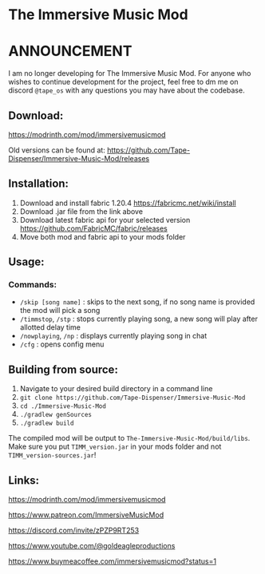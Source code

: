 # The Immersive Music Mod

# ANNOUNCEMENT
I am no longer developing for The Immersive Music Mod. For anyone who wishes to continue development for the project, feel free to dm me on discord `@tape_os` with any questions you may have about the codebase.

## Download:
https://modrinth.com/mod/immersivemusicmod

Old versions can be found at:
https://github.com/Tape-Dispenser/Immersive-Music-Mod/releases

## Installation:
1. Download and install fabric 1.20.4 https://fabricmc.net/wiki/install
2. Download .jar file from the link above
3. Download latest fabric api for your selected version https://github.com/FabricMC/fabric/releases
4. Move both mod and fabric api to your mods folder

## Usage:
### Commands:
* `/skip [song name]` : skips to the next song, if no song name is provided the mod will pick a song
* `/timmstop`, `/stp` : stops currently playing song, a new song will play after allotted delay time
* `/nowplaying`, `/np` : displays currently playing song in chat
* `/cfg` : opens config menu

## Building from source:
1. Navigate to your desired build directory in a command line
2. `git clone https://github.com/Tape-Dispenser/Immersive-Music-Mod`
3. `cd ./Immersive-Music-Mod`
4. `./gradlew genSources`
5. `./gradlew build`

The compiled mod will be output to `The-Immersive-Music-Mod/build/libs`.
Make sure you put `TIMM_version.jar` in your mods folder and not `TIMM_version-sources.jar`!

## Links:
https://modrinth.com/mod/immersivemusicmod

https://www.patreon.com/ImmersiveMusicMod

https://discord.com/invite/zPZP9RT253

https://www.youtube.com/@goldeagleproductions

https://www.buymeacoffee.com/immersivemusicmod?status=1
